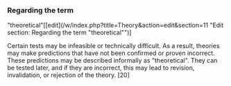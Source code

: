 ### Regarding the term
"theoretical"[[edit](/w/index.php?title=Theory&action=edit&section=11 "Edit
section: Regarding the term "theoretical"")]

Certain tests may be infeasible or technically difficult. As a result,
theories may make predictions that have not been confirmed or proven
incorrect. These predictions may be described informally as "theoretical".
They can be tested later, and if they are incorrect, this may lead to
revision, invalidation, or rejection of the theory. [20]
